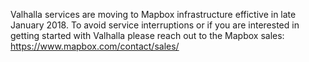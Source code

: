 Valhalla services are moving to Mapbox infrastructure effictive in late January 2018. To avoid service interruptions or if you are interested in getting started with Valhalla please reach out to the Mapbox sales: https://www.mapbox.com/contact/sales/
